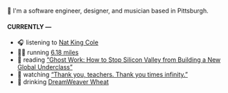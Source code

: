 👋 I'm a software engineer, designer, and musician based in Pittsburgh.

#### CURRENTLY —

* 🎧 listening to [Nat King Cole](https://www.last.fm/music/Nat+King+Cole/_/L-O-V-E)
* 🏃‍♂️ running [6.18 miles](https://www.strava.com/activities/3878023483)
* 📘 reading [“Ghost Work: How to Stop Silicon Valley from Building a New Global Underclass”](https://www.goodreads.com/book/show/41963432-ghost-work)
* 🍿 watching [“Thank you, teachers. Thank you times infinity.”](https://youtu.be/GqmLCMiUrdo)
* 🍺 drinking [DreamWeaver Wheat](https://untappd.com/user/namoscato/checkin/927891203)

